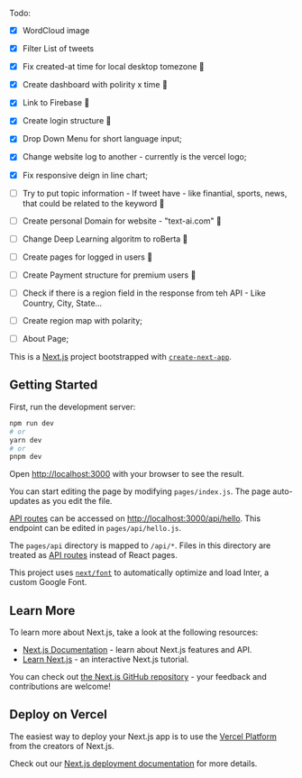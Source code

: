 
Todo:
- [x] WordCloud image 
- [x] Filter List of tweets
- [x] Fix created-at time for local desktop tomezone :tada:
- [x] Create dashboard with polirity x time :tada:
- [x] Link to Firebase :tada:
- [x] Create login structure :tada:
- [x] Drop Down Menu for short language input;
- [x] Change website log to another - currently is the vercel logo;
- [x] Fix responsive deign in line chart;
- [ ] Try to put topic information - If tweet have - like finantial, sports, news, that could be related to the keyword :tada:
- [ ] Create personal Domain for website - "text-ai.com" :tada:
- [ ] Change Deep Learning algoritm to roBerta :tada:
- [ ] Create pages for logged in users :tada:
- [ ] Create Payment structure for premium users :tada:
- [ ] Check if there is a region field in the response from teh API - Like Country, City, State...
- [ ] Create region map with polarity;
- [ ] About Page;



This is a [Next.js](https://nextjs.org/) project bootstrapped with [`create-next-app`](https://github.com/vercel/next.js/tree/canary/packages/create-next-app).

## Getting Started

First, run the development server:

```bash
npm run dev
# or
yarn dev
# or
pnpm dev
```

Open [http://localhost:3000](http://localhost:3000) with your browser to see the result.

You can start editing the page by modifying `pages/index.js`. The page auto-updates as you edit the file.

[API routes](https://nextjs.org/docs/api-routes/introduction) can be accessed on [http://localhost:3000/api/hello](http://localhost:3000/api/hello). This endpoint can be edited in `pages/api/hello.js`.

The `pages/api` directory is mapped to `/api/*`. Files in this directory are treated as [API routes](https://nextjs.org/docs/api-routes/introduction) instead of React pages.

This project uses [`next/font`](https://nextjs.org/docs/basic-features/font-optimization) to automatically optimize and load Inter, a custom Google Font.

## Learn More

To learn more about Next.js, take a look at the following resources:

- [Next.js Documentation](https://nextjs.org/docs) - learn about Next.js features and API.
- [Learn Next.js](https://nextjs.org/learn) - an interactive Next.js tutorial.

You can check out [the Next.js GitHub repository](https://github.com/vercel/next.js/) - your feedback and contributions are welcome!

## Deploy on Vercel

The easiest way to deploy your Next.js app is to use the [Vercel Platform](https://vercel.com/new?utm_medium=default-template&filter=next.js&utm_source=create-next-app&utm_campaign=create-next-app-readme) from the creators of Next.js.

Check out our [Next.js deployment documentation](https://nextjs.org/docs/deployment) for more details.
